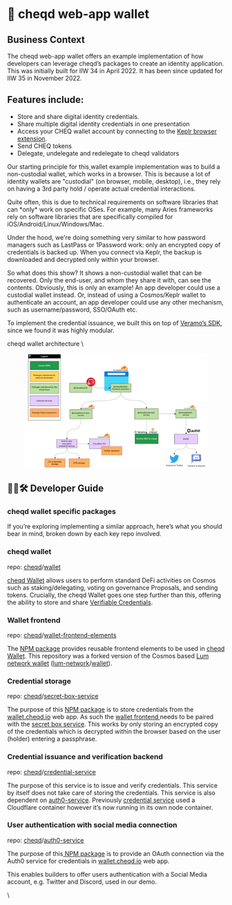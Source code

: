 # 📁 cheqd web-app wallet

## Business Context

The cheqd web-app wallet offers an example implementation of how developers can leverage cheqd’s packages to create an identity application. This was initially built for IIW 34 in April 2022. It has been since updated for IIW 35 in November 2022.&#x20;

## Features include:

* Store and share digital identity credentials.
* Share multiple digital identity credentials in one presentation
* Access your CHEQ wallet account by connecting to the [Keplr browser extension](https://keplr.app/).
* Send CHEQ tokens
* Delegate, undelegate and redelegate to cheqd validators

Our starting principle for this[ ](https://twitter.com/search?q=%23IIW)wallet example implementation was to build a non-custodial wallet, which works in a browser. This is because a lot of identity wallets are "custodial" (on browser, mobile, desktop), i.e., they rely on having a 3rd party hold / operate actual credential interactions.

Quite often, this is due to technical requirements on software libraries that can \*only\* work on specific OSes. For example, many Aries frameworks rely on software libraries that are specifically compiled for iOS/Android/Linux/Windows/Mac.

Under the hood, we're doing something very similar to how password managers such as LastPass or 1Password work: only an encrypted copy of credentials is backed up. When you connect via Keplr, the backup is downloaded and decrypted only within your browser.

So what does this show? It shows a non-custodial wallet that can be recovered. Only the end-user, and whom they share it with, can see the contents. Obviously, this is only an example! An app developer could use a custodial wallet instead. Or, instead of using a Cosmos/Keplr wallet to authenticate an account, an app developer could use any other mechanism, such as username/password, SSO/OAuth etc.

To implement the credential issuance, we built this on top of [Veramo’s SDK](https://veramo.io), since we found it was highly modular.

cheqd wallet architecture \



<figure><img src="../../../.gitbook/assets/cheqd wallet repo diagram.png" alt=""><figcaption></figcaption></figure>

## 🧑‍💻🛠 Developer Guide

### cheqd wallet specific packages

If you’re exploring implementing a similar approach, here’s what you should bear in mind, broken down by each key repo involved.

### cheqd wallet

repo: [cheqd](https://github.com/cheqd)/[wallet](https://github.com/cheqd/wallet)

[cheqd Wallet](https://wallet.cheqd.io/) allows users to perform standard DeFi activities on Cosmos such as staking/delegating, voting on governance Proposals, and sending tokens. Crucially, the cheqd Wallet goes one step further than this, offering the ability to store and share [Verifiable Credentials](https://learn.cheqd.io/overview/introduction-to-decentralised-identity/what-is-a-verifiable-credential-vc).

### Wallet frontend&#x20;

repo: [cheqd](https://github.com/cheqd)/[wallet-frontend-elements](https://github.com/cheqd/wallet-frontend-elements)

The [NPM package](https://www.npmjs.com/package/@cheqd/wallet-frontend-elements) provides reusable frontend elements to be used in [cheqd Wallet](https://github.com/cheqd/wallet). This repository was a forked version of the Cosmos based [Lum network wallet](https://wallet.lum.network/welcome) ([lum-network](https://github.com/lum-network)/[wallet](https://github.com/lum-network/wallet)).

### Credential storage&#x20;

repo: [cheqd](https://github.com/cheqd)/[secret-box-service](https://github.com/cheqd/secret-box-service)

The purpose of this [NPM package](https://www.npmjs.com/package/@cheqd/secret-box-service) is to store credentials from the [wallet.cheqd.io](https://wallet.cheqd.io/) web app. As such the [wallet frontend ](https://github.com/cheqd)needs to be paired with the [secret box service](https://github.com/cheqd/secret-box-service). This works by only storing an encrypted copy of the credentials which is decrypted within the browser based on the user (holder) entering a passphrase.

### Credential issuance and verification backend&#x20;

repo: [cheqd](https://github.com/cheqd)/[credential-service](https://github.com/cheqd/credential-service)

The purpose of this service is to issue and verify credentials. This service by itself does not take care of storing the credentials. This service is also dependent on [auth0-service](https://github.com/cheqd/auth0-service). Previously [credential service](https://github.com/cheqd/credential-service) used a Cloudflare container however it’s now running in its own node container.

### User authentication with social media connection&#x20;

repo: [cheqd](https://github.com/cheqd)/[auth0-service](https://github.com/cheqd/auth0-service)

The purpose of this[ NPM package](https://www.npmjs.com/package/@cheqd/auth0-service) is to provide an OAuth connection via the Auth0 service for credentials in [wallet.cheqd.io](https://wallet.cheqd.io/) web app.&#x20;

This enables builders to offer users authentication with a Social Media account, e.g. Twitter and Discord, used in our demo.

\
